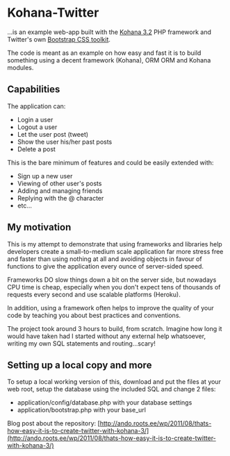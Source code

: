 Kohana-Twitter
==============

...is an example web-app built with the [Kohana 3.2](http://kohanaframework.org) PHP framework and Twitter's own [Bootstrap CSS toolkit](http://twitter.github.com/bootstrap/).

The code is meant as an example on how easy and fast it is to build something using a decent framework (Kohana), ORM ORM and Kohana modules.

Capabilities
------------

The application can:

* Login a user
* Logout a user
* Let the user post (tweet)
* Show the user his/her past posts
* Delete a post

This is the bare minimum of features and could be easily extended with:

* Sign up a new user
* Viewing of other user's posts
* Adding and managing friends
* Replying with the @ character
* etc...

My motivation
-------------

This is my attempt to demonstrate that using frameworks and libraries help developers
create a small-to-medium scale application far more stress free and faster than using nothing at all and avoiding objects
in favour of functions to give the application every ounce of server-sided speed.

Frameworks DO slow things down a bit on the server side, but nowadays CPU time is cheap, especially when you don't expect
tens of thousands of requests every second and use scalable platforms (Heroku).

In addition, using a framework often helps to improve the quality of your code by teaching you about best practices and conventions.

The project took around 3 hours to build, from scratch. Imagine how long it would have taken had I started without any external
help whatsoever, writing my own SQL statements and routing...scary!

Setting up a local copy and more
--------------------------------

To setup a local working version of this, download and put the files at your web root, setup the
database using the included SQL and change 2 files:

* application/config/database.php with your database settings
* application/bootstrap.php with your base_url

Blog post about the repository:
[http://ando.roots.ee/wp/2011/08/thats-how-easy-it-is-to-create-twitter-with-kohana-3/](http://ando.roots.ee/wp/2011/08/thats-how-easy-it-is-to-create-twitter-with-kohana-3/)
